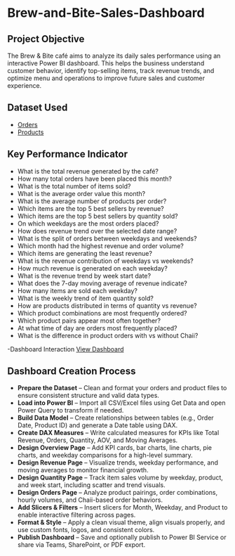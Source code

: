 # Brew-and-Bite-Sales-Dashboard

## Project Objective
The Brew & Bite café aims to analyze its daily sales performance using an interactive Power BI dashboard. This helps the business understand customer behavior, identify top-selling items, track revenue trends, and optimize menu and operations to improve future sales and customer experience.

## Dataset Used

- <a href="https://github.com/DhanushahRajesh/Cafeteria-Dashboard/blob/main/order_2%20(1).csv">Orders</a>
- <a href="https://github.com/DhanushahRajesh/Cafeteria-Dashboard/blob/main/product.csv">Products</a>

## Key Performance Indicator

- What is the total revenue generated by the café?
- How many total orders have been placed this month?
- What is the total number of items sold?
- What is the average order value this month?
- What is the average number of products per order?
- Which items are the top 5 best sellers by revenue?
- Which items are the top 5 best sellers by quantity sold?
- On which weekdays are the most orders placed?
- How does revenue trend over the selected date range?
- What is the split of orders between weekdays and weekends?
- Which month had the highest revenue and order volume?
- Which items are generating the least revenue?
- What is the revenue contribution of weekdays vs weekends?
- How much revenue is generated on each weekday?
- What is the revenue trend by week start date?
- What does the 7-day moving average of revenue indicate?
- How many items are sold each weekday?
- What is the weekly trend of item quantity sold?
- How are products distributed in terms of quantity vs revenue?
- Which product combinations are most frequently ordered?
- Which product pairs appear most often together?
- At what time of day are orders most frequently placed?
- What is the difference in product orders with vs without Chaii?

-Dashboard Interaction <a href="https://github.com/DhanushahRajesh/Cafeteria-Dashboard/blob/main/cafeteria.pbix">View Dashboard</a>

## Dashboard Creation Process

- **Prepare the Dataset** – Clean and format your orders and product files to ensure consistent structure and valid data types.
- **Load into Power BI** – Import all CSV/Excel files using Get Data and open Power Query to transform if needed.
- **Build Data Model** – Create relationships between tables (e.g., Order Date, Product ID) and generate a Date table using DAX.
- **Create DAX Measures** – Write calculated measures for KPIs like Total Revenue, Orders, Quantity, AOV, and Moving Averages.
- **Design Overview Page** – Add KPI cards, bar charts, line charts, pie charts, and weekday comparisons for a high-level summary.
- **Design Revenue Page** – Visualize trends, weekday performance, and moving averages to monitor financial growth.
- **Design Quantity Page** – Track item sales volume by weekday, product, and week start, including scatter and trend visuals.
- **Design Orders Page** – Analyze product pairings, order combinations, hourly volumes, and Chaii-based order behaviors.
- **Add Slicers & Filters** – Insert slicers for Month, Weekday, and Product to enable interactive filtering across pages.
- **Format & Style** – Apply a clean visual theme, align visuals properly, and use custom fonts, logos, and consistent colors.
- **Publish Dashboard** – Save and optionally publish to Power BI Service or share via Teams, SharePoint, or PDF export.



